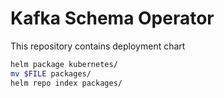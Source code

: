 # Kafka Schema Operator

This repository contains deployment chart   

```bash
helm package kubernetes/
mv $FILE packages/
helm repo index packages/
```


